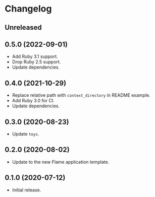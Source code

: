 # Changelog

## Unreleased

## 0.5.0 (2022-09-01)

*   Add Ruby 3.1 support.
*   Drop Ruby 2.5 support.
*   Update dependencies.

## 0.4.0 (2021-10-29)

*   Replace relative path with `context_directory` in README example.
*   Add Ruby 3.0 for CI.
*   Update dependencies.

## 0.3.0 (2020-08-23)

*   Update `toys`.

## 0.2.0 (2020-08-02)

*   Update to the new Flame application template.

## 0.1.0 (2020-07-12)

*   Initial release.
